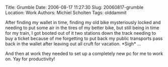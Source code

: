 Title: Grumble
Date: 2006-08-17 11:27:30
Slug: 20060817-grumble
Location: Work
Authors: Michiel Scholten
Tags: olddammit

<p>After finding my wallet in time, finding my old bike mysteriously locked and needing to put some air in the tires of my better bike, but still being in time for my train, I got booted out of it two stations down the track needing to buy a ticket because of me forgetting to put back my public transports pass back in the wallet after leaving out all cruft for vacation. *Sigh* ...</p>

<p>And then at work they needed to set up a completely new pc for me to work on. Yay for productivity!</p>